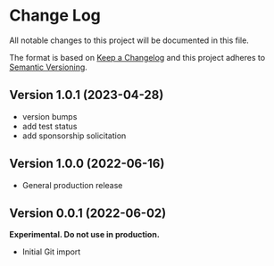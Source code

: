 # Change Log

All notable changes to this project will be documented in this file.

The format is based on [Keep a Changelog](http://keepachangelog.com/)
and this project adheres to [Semantic Versioning](http://semver.org/).

## Version 1.0.1 (2023-04-28)

- version bumps
- add test status
- add sponsorship solicitation

## Version 1.0.0 (2022-06-16)

- General production release

## Version 0.0.1 (2022-06-02)

**Experimental. Do not use in production.**

* Initial Git import
